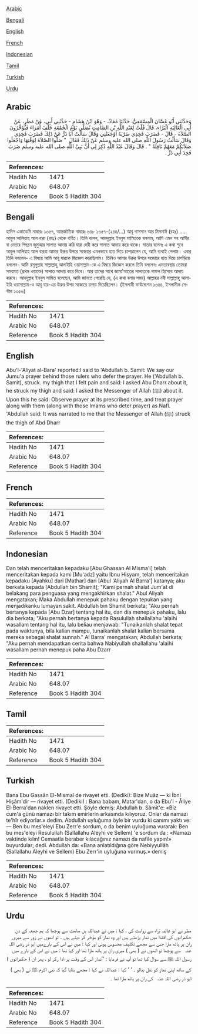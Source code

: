 [Arabic](#arabic)

[Bengali](#bengali)

[English](#english)

[French](#french)

[Indonesian](#indonesian)

[Tamil](#tamil)

[Turkish](#turkish)

[Urdu](#urdu)

## Arabic


<div dir="rtl" lang="ar" style={{fontSize:'larger',backgroundColor:'#f8f9fa',padding:20}}>
وَحَدَّثَنِي أَبُو غَسَّانَ الْمِسْمَعِيُّ، حَدَّثَنَا مُعَاذٌ، - وَهْوَ ابْنُ هِشَامٍ - حَدَّثَنِي أَبِي، عَنْ مَطَرٍ، عَنْ أَبِي الْعَالِيَةِ الْبَرَّاءِ، قَالَ قُلْتُ لِعَبْدِ اللَّهِ بْنِ الصَّامِتِ نُصَلِّي يَوْمَ الْجُمُعَةِ خَلْفَ أُمَرَاءَ فَيُؤَخِّرُونَ الصَّلاَةَ - قَالَ - فَضَرَبَ فَخِذِي ضَرْبَةً أَوْجَعَتْنِي وَقَالَ سَأَلْتُ أَبَا ذَرٍّ عَنْ ذَلِكَ فَضَرَبَ فَخِذِي وَقَالَ سَأَلْتُ رَسُولَ اللَّهِ صلى الله عليه وسلم عَنْ ذَلِكَ فَقَالَ ‏ "‏ صَلُّوا الصَّلاَةَ لِوَقْتِهَا وَاجْعَلُوا صَلاَتَكُمْ مَعَهُمْ نَافِلَةً ‏"‏ ‏.‏ قَالَ وَقَالَ عَبْدُ اللَّهِ ذُكِرَ لِي أَنَّ نَبِيَّ اللَّهِ صلى الله عليه وسلم ضَرَبَ فَخِذَ أَبِي ذَرٍّ ‏.‏
</div>
<div style={{backgroundColor:'#f8f9fa',padding:20, marginBottom: 10}}><table> <thead> <tr> <th>References:</th> <th></th> </tr> </thead> <tbody><tr><td>Hadith No</td><td>1471</td></tr><tr><td>Arabic No</td><td>648.07</td></tr><tr><td>Reference</td><td>Book 5 Hadith 304</td></tr></tbody></table></div>

## Bengali


<div dir="ltr" lang="bn" style={{fontSize:'larger',backgroundColor:'#f8f9fa',padding:20}}>
হাদিস একাডেমি নাম্বারঃ ১৩৫৭, আন্তর্জাতিক নাম্বারঃ ৬৪৮ ১৩৫৭-(২৪৪/...) আবূ গাসসান আর মিসমাঈ (রহঃ) ..... আবুল আলিয়াহ আল বারা (রহঃ) থেকে বর্ণিত। তিনি বলেন, আবদুল্লাহ ইবনুস সামিতকে বললাম, আমি এমন সব আমীর বা নেতার পিছনে জুমুআর সালাত আদায় করি যারা দেরী করে সালাত আদায় করে থাকে। মাতার বলেনঃ এ কথা শুনে আবুল আলিয়াহ আল বাররা আমার উরুর উপরে সজোরে এমনভাবে হাত দিয়ে চাপড়ালেন যে, আমি ব্যথাই পেলাম। এবার তিনি বললেন- এ বিষয়ে আমি আবূ যারকে জিজ্ঞেস করেছিলাম। তিনিও আমার উরুর উপরে সজোরে হাত দিয়ে চাপড়িয়ে বললেন- আমি রসূলুল্লাহ সাল্লাল্লাহু আলাইহি ওয়াসাল্লাম-কে এ বিষয়ে জিজ্ঞেস করলে তিনি বললেনঃ এমতাবস্থায় তোমরা সময়মত (প্রথম ওয়াক্তে) সালাত আদায় করে নিবে। আর তাদের সাথে জামা'আতের সালাতকে নাফল হিসেবে আদায় করবে। আবদুল্লাহ ইবনুস সামিত বলেছেন, আমি জানতে পেরেছি যে, (এ কথা বলার সময়) আল্লাহর নবী সাল্লাল্লাহু আলাইহি ওয়াসাল্লাম-ও আবূ যার-এর উরুর উপর সজোরে চাপড় দিয়েছিলেন। (ইসলামী ফাউন্ডেশন ১৩৪৪, ইসলামীক সেন্টার ১৩৫৬)
</div>
<div style={{backgroundColor:'#f8f9fa',padding:20, marginBottom: 10}}><table> <thead> <tr> <th>References:</th> <th></th> </tr> </thead> <tbody><tr><td>Hadith No</td><td>1471</td></tr><tr><td>Arabic No</td><td>648.07</td></tr><tr><td>Reference</td><td>Book 5 Hadith 304</td></tr></tbody></table></div>

## English


<div dir="ltr" lang="en" style={{fontSize:'larger',backgroundColor:'#f8f9fa',padding:20}}>
Abu'l-'Aliyat al-Bara' reported:I said to 'Abdullah b. Samit: We say our Jumu'a prayer behind those rulers who defer the prayer. He ('Abdullah b. Samit), struck. my thigh that I felt pain and said: I asked Abu Dharr about it, he struck my thigh and said: I asked the Messenger of Allah (ﷺ) about it. Upon this he said: Observe prayer at its prescribed time, and treat prayer along with them (along with those Imams who deter prayer) as Nafl. 'Abdullah said: It was narrated to me that the Messenger of Allah (ﷺ) struck the thigh of Abd Dharr
</div>
<div style={{backgroundColor:'#f8f9fa',padding:20, marginBottom: 10}}><table> <thead> <tr> <th>References:</th> <th></th> </tr> </thead> <tbody><tr><td>Hadith No</td><td>1471</td></tr><tr><td>Arabic No</td><td>648.07</td></tr><tr><td>Reference</td><td>Book 5 Hadith 304</td></tr></tbody></table></div>

## French


<div dir="ltr" lang="fr" style={{fontSize:'larger',backgroundColor:'#f8f9fa',padding:20}}>

</div>
<div style={{backgroundColor:'#f8f9fa',padding:20, marginBottom: 10}}><table> <thead> <tr> <th>References:</th> <th></th> </tr> </thead> <tbody><tr><td>Hadith No</td><td>1471</td></tr><tr><td>Arabic No</td><td>648.07</td></tr><tr><td>Reference</td><td>Book 5 Hadith 304</td></tr></tbody></table></div>

## Indonesian


<div dir="ltr" lang="id" style={{fontSize:'larger',backgroundColor:'#f8f9fa',padding:20}}>
Dan telah menceritakan kepadaku [Abu Ghassan Al Misma'i] telah menceritakan kepada kami [Mu'adz] yaitu Ibnu Hisyam, telah menceritakan kepadaku [Ayahku] dari [Mathar] dari [Abul 'Aliyah Al Barra'] katanya; aku berkata kepada [Abdullah bin Shamit]; "Kami pernah shalat Jum'at di belakang para penguasa yang mengakhirkan shalat." Abul Aliyah mengatakan; Maka Abdullah menepuk pahaku dengan tepukan yang menjadikanku lumayan sakit. Abdullah bin Shamit berkata; "Aku pernah bertanya kepada [Abu Dzar] tentang hal itu, dan dia menepuk pahaku, lalu dia berkata; "Aku pernah bertanya kepada Rasulullah shallallahu 'alaihi wasallam tentang hal itu, lalu beliau menjawab: "Tunaikanlah shalat tepat pada waktunya, bila kalian mampu, tunaikanlah shalat kalian bersama mereka sebagai shalat sunnah." Al Barra' mengatakan; Abdullah berkata; "Aku pernah mendapatkan cerita bahwa Nabiyullah shallallahu 'alaihi wasallam pernah menepuk paha Abu Dzarr
</div>
<div style={{backgroundColor:'#f8f9fa',padding:20, marginBottom: 10}}><table> <thead> <tr> <th>References:</th> <th></th> </tr> </thead> <tbody><tr><td>Hadith No</td><td>1471</td></tr><tr><td>Arabic No</td><td>648.07</td></tr><tr><td>Reference</td><td>Book 5 Hadith 304</td></tr></tbody></table></div>

## Tamil


<div dir="ltr" lang="ta" style={{fontSize:'larger',backgroundColor:'#f8f9fa',padding:20}}>

</div>
<div style={{backgroundColor:'#f8f9fa',padding:20, marginBottom: 10}}><table> <thead> <tr> <th>References:</th> <th></th> </tr> </thead> <tbody><tr><td>Hadith No</td><td>1471</td></tr><tr><td>Arabic No</td><td>648.07</td></tr><tr><td>Reference</td><td>Book 5 Hadith 304</td></tr></tbody></table></div>

## Turkish


<div dir="ltr" lang="tr" style={{fontSize:'larger',backgroundColor:'#f8f9fa',padding:20}}>
Bana Ebu Gassân El-Mismaî de rivayet etti. (Dediki): Bize Muâz — ki İbni Hişâm'dir — rivayet etti. (Dediki) : Bana babam, Matar'dan, o da Ebu'l - Âliye El-Berra'dan naklen rivayet etti. Şöyle demiş: Abdullah b. Sâmit'e: «Biz cum'a günü namazı bir takım emirlerin arkasında kılıyoruz. Onlar da namazı te'hîr ediyorlar.» dedim. Abdullah uyluğuma öyle bir vurdu ki canımı yaktı ve: — Ben bu mes'eleyi Ebu Zerr'e sordum, o da benim uyluğuma vurarak: Ben bu mes'eleyi Resulullah (Sallallahu Aleyhi ve Sellem) 'e sordum da : «Namazı vaktinde kılın! Cemaatla beraber kılacağınız namazı da nafile yapın!» buyurdular; dedi. Abdullah da: «Bana anlatıldığına göre Nebiyyullâh (Sallallahu Aleyhi ve Sellem) Ebu Zerr'in uyluğuna vurmuş.» demiş
</div>
<div style={{backgroundColor:'#f8f9fa',padding:20, marginBottom: 10}}><table> <thead> <tr> <th>References:</th> <th></th> </tr> </thead> <tbody><tr><td>Hadith No</td><td>1471</td></tr><tr><td>Arabic No</td><td>648.07</td></tr><tr><td>Reference</td><td>Book 5 Hadith 304</td></tr></tbody></table></div>

## Urdu


<div dir="rtl" lang="ur" style={{fontSize:'larger',backgroundColor:'#f8f9fa',padding:20}}>
مطر نے ابو عالیہ بّراء سے روایت کی ، کہا : میں نے عبداللہ بن صامت سے پوچھا کہ ہم جمعہ کے دن حکمرانوں کی اقتدا میں نماز پڑھتے ہیں اور وہ نماز کو مؤخر کر دیتے ہیں ۔ تو انھوں نے زور سے میری ران پر ہاتھ مارا جس سے مجھے تکلیف محسوس ہوئی اور کہا : میں نے اس کے بارےمیں ابو ذر ‌رضی ‌اللہ ‌عنہ ‌ ‌ سے پوچھا تو انھوں نے ( بھی ) میری ران پر ہاتھ مارا تھا اور کہا تھا : میں نے اس کے بارے میں رسول اللہ ﷺ سے سوال کیا تھا تو آپ نے فرمایا : ’’نماز اس کے وقت پر ادا رکر لو ، پھر ان ( حکمرانوں ) کے ساتھ اپنی نماز کو نفل بنالو ۔ ‘ ‘ کہا : عبداللہ نے کہا : مجھے بتایا گیا کہ نبی اکرم ﷺ نے ( بھی ) ابو ذر ‌رضی ‌اللہ ‌عنہ ‌ ‌ کی ران پر ہاتھ مارا تھا ۔
</div>
<div style={{backgroundColor:'#f8f9fa',padding:20, marginBottom: 10}}><table> <thead> <tr> <th>References:</th> <th></th> </tr> </thead> <tbody><tr><td>Hadith No</td><td>1471</td></tr><tr><td>Arabic No</td><td>648.07</td></tr><tr><td>Reference</td><td>Book 5 Hadith 304</td></tr></tbody></table></div>